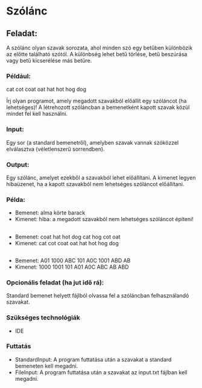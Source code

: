 # Szólánc

## Feladat:

A szólánc olyan szavak sorozata, ahol minden szó egy betűben különbözik az előtte található szótól. A különbség lehet betű törlése, betű beszúrása vagy betű kicserélése más betűre.

### Például:

cat cot coat oat hat hot hog dog

Írj olyan programot, amely megadott szavakból előállít egy szóláncot (ha lehetséges)! A létrehozott szóláncban a
bemenetként kapott szavak közül mindet fel kell használni.

### Input:

Egy sor (a standard bemenetről), amelyben szavak vannak szóközzel elválasztva (véletlenszerű sorrendben).

### Output:

Egy szólánc, amelyet ezekből a szavakból lehet előállítani. A kimenet legyen hibaüzenet, ha a kapott szavakból nem
lehetséges szóláncot előállítani.

### Példa:

* Bemenet:
  alma körte barack
* Kimenet:
  hiba: a megadott szavakból nem lehetséges szóláncot építeni!
##
* Bemenet:
  coat hat hot dog cat hog cot oat
* Kimenet:
  cat cot coat oat hat hot hog dog
##
* Bemenet:
  A01 1000 ABC 101 A0C 1001 ABD AB
* Kimenet:
  1000 1001 101 A01 A0C ABC AB ABD

### Opcionális feladat (ha jut idő rá):

Standard bemenet helyett fájlból olvassa fel a szóláncban felhasználandó szavakat.

### Szükséges technológiák

* IDE

### Futtatás

* StandardInput: A program futtatása után a szavakat a standard bemeneten kell megadni.
* FileInput: A program futtatása után a szavakat az input.txt fájlban kell megadni.
